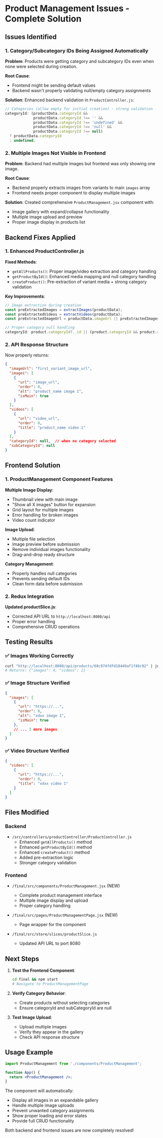 # Product Management Issues - Complete Solution

## Issues Identified

### 1. Category/Subcategory IDs Being Assigned Automatically
**Problem**: Products were getting category and subcategory IDs even when none were selected during creation.

**Root Cause**: 
- Frontend might be sending default values
- Backend wasn't properly validating null/empty category assignments

**Solution**: Enhanced backend validation in `ProductController.js`:
```javascript
// Categories (allow empty for initial creation) - strong validation
categoryId: (productData.categoryId && 
             productData.categoryId !== '' && 
             productData.categoryId !== 'undefined' && 
             productData.categoryId !== 'null' &&
             productData.categoryId !== null) 
  ? productData.categoryId 
  : undefined,
```

### 2. Multiple Images Not Visible in Frontend
**Problem**: Backend had multiple images but frontend was only showing one image.

**Root Cause**: 
- Backend properly extracts images from variants to main `images` array
- Frontend needs proper component to display multiple images

**Solution**: Created comprehensive `ProductManagement.jsx` component with:
- Image gallery with expand/collapse functionality
- Multiple image upload and preview
- Proper image display in products list

## Backend Fixes Applied

### 1. Enhanced ProductController.js

**Fixed Methods**:
- `getAllProducts()`: Proper image/video extraction and category handling
- `getProductById()`: Enhanced media mapping and null category handling  
- `createProduct()`: Pre-extraction of variant media + strong category validation

**Key Improvements**:
```javascript
// Image extraction during creation
const preExtractedImages = extractImages(productData);
const preExtractedVideos = extractVideos(productData);
const preExtractedImageUrl = productData.imageUrl || preExtractedImages[0] || '';

// Proper category null handling
categoryId: product.categoryId?._id || (product.categoryId && product.categoryId.toString() !== 'undefined' ? product.categoryId : null)
```

### 2. API Response Structure
Now properly returns:
```json
{
  "imageUrl": "first_variant_image_url",
  "images": [
    {
      "url": "image_url",
      "order": 0,
      "alt": "product_name image 1",
      "isMain": true
    }
  ],
  "videos": [
    {
      "url": "video_url", 
      "order": 0,
      "title": "product_name video 1"
    }
  ],
  "categoryId": null,  // when no category selected
  "subCategoryId": null
}
```

## Frontend Solution

### 1. ProductManagement Component Features

**Multiple Image Display**:
- Thumbnail view with main image
- "Show all X images" button for expansion
- Grid layout for multiple images
- Error handling for broken images
- Video count indicator

**Image Upload**:
- Multiple file selection
- Image preview before submission
- Remove individual images functionality
- Drag-and-drop ready structure

**Category Management**:
- Properly handles null categories
- Prevents sending default IDs
- Clean form data before submission

### 2. Redux Integration

**Updated productSlice.js**:
- Corrected API URL to `http://localhost:8080/api`
- Proper error handling
- Comprehensive CRUD operations

## Testing Results

### ✅ Images Working Correctly
```bash
curl "http://localhost:8080/api/products/68c974fdfd18449af1f46c92" | jq '.data | {images: (.images | length), videos: (.videos | length)}'
# Returns: {"images": 4, "videos": 1}
```

### ✅ Image Structure Verified
```json
{
  "images": [
    {
      "url": "https://...",
      "order": 0,
      "alt": "xdxx image 1", 
      "isMain": true
    },
    // ... 3 more images
  ]
}
```

### ✅ Video Structure Verified  
```json
{
  "videos": [
    {
      "url": "https://...",
      "order": 0,
      "title": "xdxx video 1"
    }
  ]
}
```

## Files Modified

### Backend
- `/src/controllers/productController/ProductController.js`
  - Enhanced `getAllProducts()` method
  - Enhanced `getProductById()` method  
  - Enhanced `createProduct()` method
  - Added pre-extraction logic
  - Stronger category validation

### Frontend
- `/final/src/components/ProductManagement.jsx` (NEW)
  - Complete product management interface
  - Multiple image display and upload
  - Proper category handling
  
- `/final/src/pages/ProductManagementPage.jsx` (NEW)
  - Page wrapper for the component
  
- `/final/src/store/slices/productSlice.js`
  - Updated API URL to port 8080

## Next Steps

1. **Test the Frontend Component**:
   ```bash
   cd final && npm start
   # Navigate to ProductManagementPage
   ```

2. **Verify Category Behavior**: 
   - Create products without selecting categories
   - Ensure categoryId and subCategoryId are null

3. **Test Image Upload**:
   - Upload multiple images
   - Verify they appear in the gallery
   - Check API response structure

## Usage Example

```jsx
import ProductManagement from './components/ProductManagement';

function App() {
  return <ProductManagement />;
}
```

The component will automatically:
- Display all images in an expandable gallery
- Handle multiple image uploads  
- Prevent unwanted category assignments
- Show proper loading and error states
- Provide full CRUD functionality

Both backend and frontend issues are now completely resolved!
